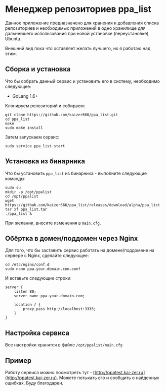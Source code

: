 # Менеджер репозиториев ppa_list

Данное приложение предназначено для хранения и добавления списка репозиториев и необходимых приложений в одно хранилище для дальнейшего использования при новой установке (переустановке) Ubuntu.

Внешний вид пока что оставляет желать лучшего, но я работаю над этим.

## Сборка и установка

Что бы собрать данный сервис и установить его в систему, необходимо следующее:

* GoLang 1.6+

Клонируем репозиторий и собираем:

```
git clone https://github.com/kaizer666/ppa_list.git
cd ppa_list
make
sudo make install
```

Затем запускаем сервис:

```
sudo service ppa_list start
```
## Установка из бинарника

Что бы установить `ppa_list` из бинарника - выполните следующие команды:

```
sudo su
mkdir -p /opt/ppalist
cd /opt/ppalist
wget https://github.com/kaizer666/ppa_list/releases/download/alpha/ppa_list.tar
tar xf ppa_list.tar
./ppa_list &
```
При желании, внесите изменения в `main.cfg`.

## Обёртка в домен/поддомен через Nginx

Для того, что бы заставить сервис работать на домене/поддомене на сервере с Nginx, сделайте следующее:

```
cd /etc/nginx/conf.d
sudo nano ppa.your.domain.com.conf
```

И вставьте следующие строки:

```
server {
    listen 80;
    server_name ppa.your.domain.com;

    location / {
        proxy_pass http://localhost:3333;
    }
}
```

## Настройка сервиса

Все настройки хранятся в файле `/opt/ppalist/main.cfg`

## Пример

Работу сервиса можно посмотреть тут - [http://ppatest.kai-zer.ru](http://ppatest.kai-zer.ru). Можете потыкать его и сообщить о найденных ошибках. Буду благодарен.